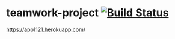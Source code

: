 # teamwork-project [![Build Status](https://travis-ci.com/eizodann/teamwork-project.svg?branch=develop)](https://travis-ci.com/eizodann/teamwork-project) 
https://app1121.herokuapp.com/
